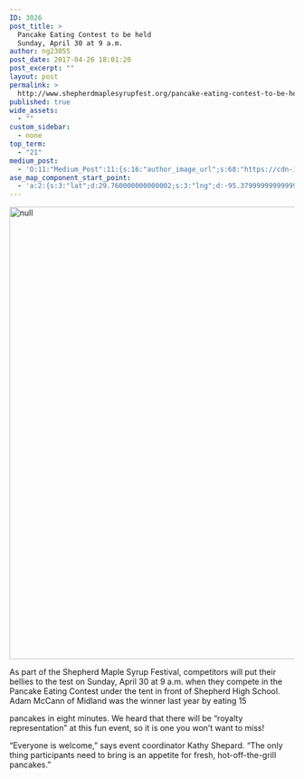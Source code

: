 ```yaml
---
ID: 3026
post_title: >
  Pancake Eating Contest to be held
  Sunday, April 30 at 9 a.m.
author: ng23055
post_date: 2017-04-26 18:01:20
post_excerpt: ""
layout: post
permalink: >
  http://www.shepherdmaplesyrupfest.org/pancake-eating-contest-to-be-held-sunday-april-30-at-9-a-m
published: true
wide_assets:
  - ""
custom_sidebar:
  - none
top_term:
  - "21"
medium_post:
  - 'O:11:"Medium_Post":11:{s:16:"author_image_url";s:68:"https://cdn-images-1.medium.com/fit/c/200/200/0*QRq0o9m-h4b723Zq.jpg";s:10:"author_url";s:28:"https://medium.com/@smsfmich";s:11:"byline_name";N;s:12:"byline_email";N;s:10:"cross_link";s:3:"yes";s:2:"id";s:12:"faaacc599ed9";s:21:"follower_notification";s:3:"yes";s:7:"license";s:19:"all-rights-reserved";s:14:"publication_id";s:12:"881fb60cdbf3";s:6:"status";s:5:"draft";s:3:"url";s:41:"https://medium.com/@smsfmich/faaacc599ed9";}'
ase_map_component_start_point:
  - 'a:2:{s:3:"lat";d:29.760000000000002;s:3:"lng";d:-95.379999999999995;}'
---
```

<p><img src="http://www.shepherdmaplesyrupfest.org/wp-content/uploads/2017/04/image-3.png" width="614" height="800" alt="null" title="null"></p>
<p>As part of the Shepherd Maple Syrup Festival, competitors will put their bellies to the test on Sunday, April 30 at 9 a.m. when they compete in the Pancake Eating Contest under the tent in front of Shepherd High School. Adam McCann of Midland was the winner last year by eating 15 </p>
<p>pancakes in eight minutes. We heard that there will be “royalty representation” at this fun event, so it is one you won’t want to miss!</p>
<p></p>
<p>“Everyone is welcome,” says event coordinator Kathy Shepard. “The only thing participants need to bring is an appetite for fresh, hot-off-the-grill pancakes.”</p>